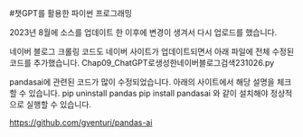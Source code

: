 #챗GPT를 활용한 파이썬 프로그래밍

2023년 8월에 소스를 업데이트 한 이후에 변경이 생겨서 다시 업로드를 했습니다. 

네이버 블로그 크롤링 코드도 네이버 사이트가 업데이트되면서 아래 파일에 전체 수정된 코드를 추가했습니다. 
Chap09_ChatGPT로생성한네이버블로그검색231026.py

pandasai에 관련된 코드가 많이 수정되었습니다. 아래의 사이트에서 해당 설명을 체크할 수 있습니다. 
pip uninstall pandas 
pip install pandasai 
와 같이 설치해야 정상적으로 실행할 수 있습니다. 


https://github.com/gventuri/pandas-ai
